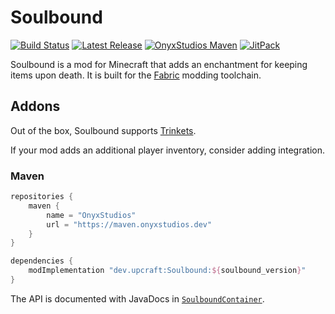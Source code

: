 # Soulbound

[![Build Status](https://img.shields.io/github/workflow/status/UpcraftLP/Soulbound/Build%20Status?label=Build%20Status&logo=GitHub&style=flat-square)](https://github.com/UpcraftLP/Soulbound/actions?query=workflow%3A%22Build+Status%22 "GitHub Actions") [![Latest Release](https://img.shields.io/github/v/release/UpcraftLP/Soulbound?include_prereleases&label=Latest%20Release&logo=GitHub&style=flat-square)](https://github.com/UpcraftLP/Soulbound/releases/latest "GitHub Releases") [![OnyxStudios Maven](https://img.shields.io/maven-metadata/v?label=Download%20from%20OnyxStudios%20Maven&metadataUrl=https%3A%2F%2Fmaven.onyxstudios.dev%2Fdev%2Fupcraft%2FSoulbound%2Fmaven-metadata.xml&style=flat-square)](https://maven.onyxstudios.dev/dev/upcraft/Soulbound "maven.onyxstudios.dev") [![JitPack](https://jitpack.io/v/UpcraftLP/Soulbound.svg?label=Download%20from%20JitPack&style=flat-square)](https://jitpack.io/#UpcraftLP/Soulbound "Jitpack Build Status")

Soulbound is a mod for Minecraft that adds an enchantment for keeping items upon death. It is built for the 
[Fabric](https://fabricmc.net) modding toolchain.

## Addons

Out of the box, Soulbound supports [Trinkets](https://www.curseforge.com/minecraft/mc-mods/trinkets-fabric).

If your mod adds an additional player inventory, consider adding integration.

### Maven

```groovy
repositories {
    maven {
        name = "OnyxStudios"
        url = "https://maven.onyxstudios.dev"
    }
}

dependencies {
    modImplementation "dev.upcraft:Soulbound:${soulbound_version}"
}
```

The API is documented with JavaDocs in 
[`SoulboundContainer`](./src/main/java/dev/upcraft/soulbound/api/SoulboundContainer.java).
